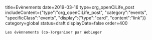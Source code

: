 title=Evènements
date=2019-03-16
type=org_openCiLife_post
includeContent={"type":"org_openCiLife_post", "category":"events", "specificClass":"events", "display":{"type":"card", "content":"link"}}
category=global
status=draft
displayDate=false
order=400
~~~~~~
Les évènnements (co-)organiser par WebLeger